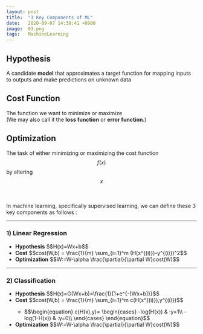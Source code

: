 ```yaml
---
layout: post
title:  "3 Key Components of ML"
date:   2020-09-07 14:30:41 +0900
image:  03.png
tags:   MachineLearning
---
```


## Hypothesis
A candidate <strong>model</strong> that approximates a target function for mapping inputs to outputs and make predictions on unknown data

## Cost Function
The function we want to minimize or maximize \
(We may also call it the <strong>loss function</strong> or <strong>error function</strong>.)

## Optimization
The task of either minimizing or maximizing the cost function $$f(x)$$ by altering $$x$$

<br />
<br />
In machine learning, specifically supervised learning, we can define these 3 key components as follows :


---
### 1) Linear Regression

<ul>
<li> <strong>Hypothesis</strong> $$H(x)=Wx+b$$ </li>

<li> <strong>Cost</strong> $$cost(W,b) = \frac{1}{m} \sum_{i=1}^m (H(x^{(i)})-y^{(i)})^2$$ </li>

<li> <strong>Optimization</strong> $$W:=W-\alpha \frac{\partial}{\partial W}cost(W)$$ </li>
</ul>


---
### 2) Classification

<ul>
<li> <strong>Hypothesis</strong> $$H(x)=G(Wx+b)=\frac{1}{1+e^{-(Wx+b)}}$$ </li>

<li> <strong>Cost</strong> $$cost(W,b) = \frac{1}{m} \sum_{i=1}^m c(H(x^{(i)}),y^{(i)})$$ </li>
    <ul>
    <li>$$\begin{equation}
            c(H(x),y)=
            \begin{cases}
                -log(H(x)) & :y=1\\
                -log(1-H(x)) & :y=0\\
            \end{cases}       
        \end{equation}$$
    </li>
    </ul>
<li> <strong>Optimization</strong> $$W:=W-\alpha \frac{\partial}{\partial W}cost(W)$$ </li>
</ul>


